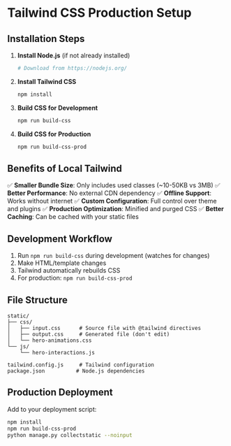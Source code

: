 # Tailwind CSS Production Setup

## Installation Steps

1. **Install Node.js** (if not already installed)
   ```bash
   # Download from https://nodejs.org/
   ```

2. **Install Tailwind CSS**
   ```bash
   npm install
   ```

3. **Build CSS for Development**
   ```bash
   npm run build-css
   ```

4. **Build CSS for Production**
   ```bash
   npm run build-css-prod
   ```

## Benefits of Local Tailwind

✅ **Smaller Bundle Size**: Only includes used classes (~10-50KB vs 3MB)
✅ **Better Performance**: No external CDN dependency
✅ **Offline Support**: Works without internet
✅ **Custom Configuration**: Full control over theme and plugins
✅ **Production Optimization**: Minified and purged CSS
✅ **Better Caching**: Can be cached with your static files

## Development Workflow

1. Run `npm run build-css` during development (watches for changes)
2. Make HTML/template changes
3. Tailwind automatically rebuilds CSS
4. For production: `npm run build-css-prod`

## File Structure
```
static/
├── css/
│   ├── input.css      # Source file with @tailwind directives
│   ├── output.css     # Generated file (don't edit)
│   └── hero-animations.css
└── js/
    └── hero-interactions.js

tailwind.config.js     # Tailwind configuration
package.json          # Node.js dependencies
```

## Production Deployment

Add to your deployment script:
```bash
npm install
npm run build-css-prod
python manage.py collectstatic --noinput
```